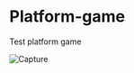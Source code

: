 # Platform-game
Test platform game


![Capture](https://user-images.githubusercontent.com/23744162/54653399-f2c12100-4a90-11e9-9e51-f64e3dac57b9.JPG)
